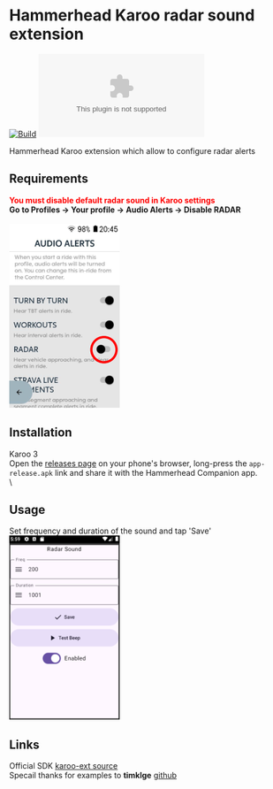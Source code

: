 # Hammerhead Karoo radar sound extension

[![Build](https://github.com/itxsvv/kxradar/actions/workflows/android.yml/badge.svg)](https://github.com/itxsvv/kxradar/actions/workflows/android.yml)
![GitHub Downloads (specific asset, all releases)](https://img.shields.io/github/downloads/itxsvv/kxradar/app-release.apk)

Hammerhead Karoo extension which allow to configure radar alerts

## Requirements
<font color="red">**You must disable default radar sound in Karoo settings</font>\
Go to Profiles -> Your profile -> Audio Alerts -> Disable RADAR**\
\
![DisableAudioAlerts](audioalerts.png)

## Installation
Karoo 3\
Open the [releases page](https://github.com/itxsvv/kxradar/releases) on your phone's browser,
long-press the `app-release.apk` link and share it with the Hammerhead Companion app.\
\

## Usage
Set frequency and duration of the sound and tap 'Save'\
![Screenshot](kxradar_screen.png)


## Links
Official SDK
[karoo-ext source](https://github.com/hammerheadnav/karoo-ext)\
Specail thanks for examples to **timklge**
[github](https://github.com/timklge?tab=repositories)

